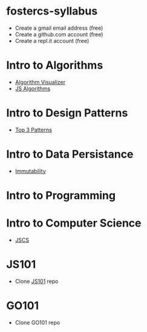 # fostercs-syllabus

- Create a gmail email address (free)
- Create a github.com account (free)
- Create a repl.it account (free)

# Intro to Algorithms
- [Algorithm Visualizer](https://algorithm-visualizer.org/)
- [JS Algorithms](https://github.com/fostercs/JS101/tree/main/algorithms)

# Intro to Design Patterns
- [Top 3 Patterns](https://github.com/fostercs/JS101/tree/main/design-patterns)

# Intro to Data Persistance
- [Immutability](https://github.com/fostercs/JS101/tree/main/data)

# Intro to Programming

# Intro to Computer Science
- [JSCS](https://github.com/fostercs/JS101/tree/main/101)

# JS101
- Clone [JS101](https://github.com/fostercs/JS101) repo

# GO101
- Clone GO101 repo
